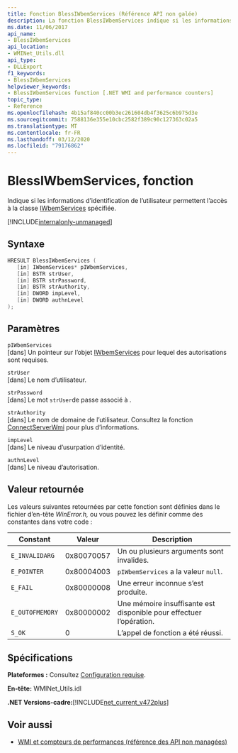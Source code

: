 ```yaml
---
title: Fonction BlessIWbemServices (Référence API non galée)
description: La fonction BlessIWbemServices indique si les informations d’identification des utilisateurs permettent l’accès à une classe IWbemServices.
ms.date: 11/06/2017
api_name:
- BlessIWbemServices
api_location:
- WMINet_Utils.dll
api_type:
- DLLExport
f1_keywords:
- BlessIWbemServices
helpviewer_keywords:
- BlessIWbemServices function [.NET WMI and performance counters]
topic_type:
- Reference
ms.openlocfilehash: 4b15af840cc00b3ec261604db4f3625c6b975d3e
ms.sourcegitcommit: 7588136e355e10cbc2582f389c90c127363c02a5
ms.translationtype: MT
ms.contentlocale: fr-FR
ms.lasthandoff: 03/12/2020
ms.locfileid: "79176862"
---
```

# <a name="blessiwbemservices-function"></a>BlessIWbemServices, fonction
Indique si les informations d’identification de l’utilisateur permettent l’accès à la classe [IWbemServices](/windows/desktop/api/wbemcli/nn-wbemcli-iwbemservices) spécifiée.
  
[!INCLUDE[internalonly-unmanaged](../../../../includes/internalonly-unmanaged.md)]
  
## <a name="syntax"></a>Syntaxe  
  
```cpp
HRESULT BlessIWbemServices (
   [in] IWbemServices* pIWbemServices,
   [in] BSTR strUser,
   [in] BSTR strPassword,
   [in] BSTR strAuthority,
   [in] DWORD impLevel,
   [in] DWORD authnLevel
);
```  

## <a name="parameters"></a>Paramètres

`pIWbemServices`\
[dans] Un pointeur sur l’objet [IWbemServices](/windows/desktop/api/wbemcli/nn-wbemcli-iwbemservices) pour lequel des autorisations sont requises.

`strUser`\
[dans] Le nom d’utilisateur.

`strPassword`\
[dans] Le mot `strUser`de passe associé à .

`strAuthority`\
[dans] Le nom de domaine de l’utilisateur. Consultez la fonction [ConnectServerWmi](connectserverwmi.md) pour plus d’informations.

`impLevel`\
[dans] Le niveau d’usurpation d’identité.

`authnLevel`\
[dans] Le niveau d’autorisation.

## <a name="return-value"></a>Valeur retournée

Les valeurs suivantes retournées par cette fonction sont définies dans le fichier d’en-tête *WinError.h,* ou vous pouvez les définir comme des constantes dans votre code :

|Constant  |Valeur  |Description  |
|---------|---------|---------|
| `E_INVALIDARG` | 0x80070057 | Un ou plusieurs arguments sont invalides. |
| `E_POINTER` | 0x80004003 | `pIWbemServices` a la valeur `null`. |
| `E_FAIL` | 0x80000008 | Une erreur inconnue s’est produite. |
| `E_OUTOFMEMORY` | 0x80000002 | Une mémoire insuffisante est disponible pour effectuer l’opération. |
| `S_OK` | 0 | L’appel de fonction a été réussi. |

## <a name="requirements"></a>Spécifications  

 **Plateformes :** Consultez [Configuration requise](../../get-started/system-requirements.md).  
  
 **En-tête:** WMINet_Utils.idl  
  
 **.NET Versions-cadre:**[!INCLUDE[net_current_v472plus](../../../../includes/net-current-v472plus.md)]  
  
## <a name="see-also"></a>Voir aussi

- [WMI et compteurs de performances (référence des API non managées)](index.md)
